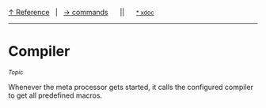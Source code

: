 [&#8593; Reference](ref.md)&nbsp;&nbsp;&nbsp;|&nbsp;&nbsp;&nbsp;[&#8594; commands](ref--commands.md)&nbsp;&nbsp;&nbsp;&nbsp;&nbsp;&nbsp;||&nbsp;&nbsp;&nbsp;&nbsp;&nbsp;&nbsp;<small>[\* xdoc](../xdoc/ref.xmd#L2)</small>
***

# Compiler
<small>*Topic*</small>  

Whenever the meta processor gets started, it calls the configured compiler to get all predefined macros.


